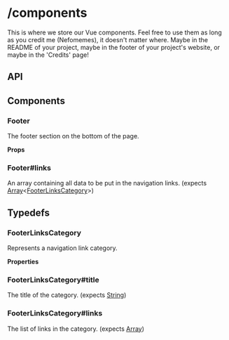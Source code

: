 # /components

This is where we store our Vue components. Feel free to use them as long as you
credit me (Nefomemes), it doesn't matter where. Maybe in the README of your
project, maybe in the footer of your project's website, or maybe in the
'Credits' page!

## **API**

## Components

### Footer

The footer section on the bottom of the page.

**Props**

### ****Footer#links****

An array containing all data to be put in the navigation links. (expects
[Array](https://developer.mozilla.org/en-US/docs/Web/JavaScript/Reference/Global_Objects/Array)<[FooterLinksCategory](#FooterLinksCategory)>)

## Typedefs

### FooterLinksCategory

Represents a navigation link category.

**Properties**

### FooterLinksCategory#title

The title of the category. (expects
[String](https://developer.mozilla.org/en-US/docs/Web/JavaScript/Reference/Global_Objects/String))

### FooterLinksCategory#links

The list of links in the category. (expects
[Array<FooterLink>](https://developer.mozilla.org/en-US/docs/Web/JavaScript/Reference/Global_Objects/Array))
